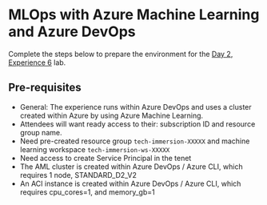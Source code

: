 # MLOps with Azure Machine Learning and Azure DevOps

Complete the steps below to prepare the environment for the [Day 2, Experience 6](../../../day2-exp6/README.md) lab.

## Pre-requisites

  - General: The experience runs within Azure DevOps and uses a cluster created within Azure by using Azure Machine Learning.
  - Attendees will want ready access to their: subscription ID and resource group name.
  - Need pre-created resource group `tech-immersion-XXXXX` and machine learning workspace `tech-immersion-ws-XXXXX`
  - Need access to create Service Principal in the tenet
  - The AML cluster is created within Azure DevOps / Azure CLI, which requires 1 node, STANDARD_D2_V2
  - An ACI instance is created within Azure DevOps / Azure CLI, which requires cpu_cores=1, and memory_gb=1
